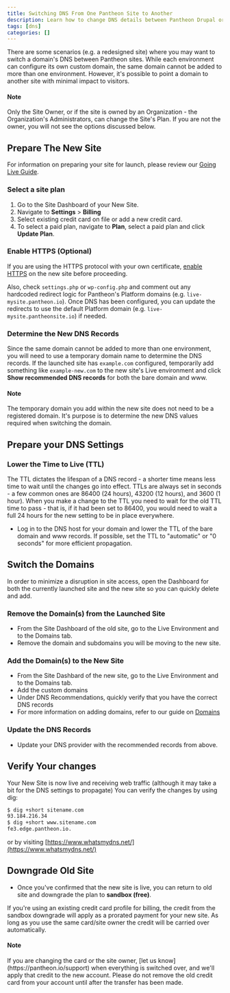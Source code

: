 ```yaml
---
title: Switching DNS From One Pantheon Site to Another
description: Learn how to change DNS details between Pantheon Drupal or WordPress sites.
tags: [dns]
categories: []
---
```

There are some scenarios (e.g. a redesigned site) where you may want to switch a domain's DNS between Pantheon sites. While each environment can configure its own custom domain, the same domain cannot be added to more than one environment. However, it's possible to point a domain to another site with minimal impact to visitors.

<div class="alert alert-info" role="alert">
<h4 class="info">Note</h4>
<p>Only the Site Owner, or if the site is owned by an Organization - the Organization's Administrators, can change the Site's Plan. If you are not the owner, you will not see the options discussed below.</p>
</div>


## Prepare The New Site

For information on preparing your site for launch, please review our [Going Live Guide](/docs/guides/going-live/).

### Select a site plan

1.  Go to the Site Dashboard of your New Site.
2.  Navigate to **Settings** > **Billing**
3.  Select existing credit card on file or add a new credit card.
4.  To select a paid plan, navigate to **Plan**, select a paid plan and click **Update Plan**.

### Enable HTTPS (Optional)
If you are using the HTTPS protocol with your own certificate, [enable HTTPS](/docs/enable-https/) on the new site before proceeding.

Also, check `settings.php` or `wp-config.php` and comment out any hardcoded redirect logic for Pantheon's Platform domains (e.g.  `live-mysite.pantheon.io`). Once DNS has been configured, you can update the redirects to use the default Platform domain (e.g. `live-mysite.pantheonsite.io`) if needed.

### Determine the New DNS Records
Since the same domain cannot be added to more than one environment, you will need to use a temporary domain name to determine the DNS records. If the launched site has `example.com` configured, temporarily add something like `example-new.com` to the new site's Live environment and click **Show recommended DNS records** for both the bare domain and www.

<div class="alert alert-info" role="alert">
<h4 class="info">Note</h4>
<p>The temporary domain you add within the new site does not need to be a registered domain. It's purpose is to determine the new DNS values required when switching the domain.</p>
</div>

## Prepare your DNS Settings
### Lower the Time to Live (TTL)
The TTL dictates the lifespan of a DNS record - a shorter time means less time to wait until the changes go into effect. TTLs are always set in seconds - a few common ones are 86400 (24 hours),  43200 (12 hours), and 3600 (1 hour).
When you make a change to the TTL you need to wait for the old TTL time to pass - that is, if it had been set to 86400, you would need to wait a full 24 hours for the new setting to be in place everywhere.

* Log in to the DNS host for your domain and lower the TTL of the bare domain and www records. If possible, set the TTL to "automatic" or "0 seconds" for more efficient propagation.

## Switch the Domains

In order to minimize a disruption in site access, open the Dashboard for both the currently launched site and the new site so you can quickly delete and add.

### Remove the Domain(s) from the Launched Site
* From the Site Dashboard of the old site, go to the Live Environment and to the Domains tab.
* Remove the domain and subdomains you will be moving to the new site.

### Add the Domain(s) to the New Site
* From the Site Dashbard of the new site, go to the Live Environment and to the Domains tab.
* Add the custom domains
* Under DNS Recommendations, quickly verify that you have the correct DNS records
* For more information on adding domains, refer to our guide on [Domains](/docs/domains/)

### Update the DNS Records
* Update your DNS provider with the recommended records from above.


## Verify Your changes

Your New Site is now live and receiving web traffic (although it may take a bit for the DNS settings to propagate)
You can verify the changes by using dig:

```bash
$ dig +short sitename.com
93.184.216.34
$ dig +short www.sitename.com
fe3.edge.pantheon.io.
```
or by visiting [https://www.whatsmydns.net/](https://www.whatsmydns.net/)

## Downgrade Old Site

- Once you've confirmed that the new site is live, you can return to old site and downgrade the plan to **sandbox (free)**.

If you're using an existing credit card profile for billing, the credit from the sandbox downgrade will apply as a prorated payment for your new site.
As long as you use the same card/site owner the credit will be carried over automatically.

<div class="alert alert-info" role="alert">
<h4 class="info">Note</h4>
<p markdown="1">If you are changing the card or the site owner, [let us know](https://pantheon.io/support) when everything is switched over, and we'll apply that credit to the new account.
Please do not remove the old credit card from your account until after the transfer has been made.</p>
</div>
